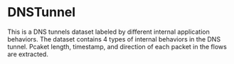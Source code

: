 # DNSTunnel
This is a DNS tunnels dataset labeled by different internal application behaviors.
The dataset contains 4 types of internal behaviors in the DNS tunnel.
Pcaket length, timestamp, and direction of each packet in the flows are extracted.
